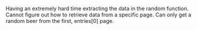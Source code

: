 Having an extremely hard time extracting the data in the random function.  Cannot figure out how to retrieve data from a specific page. Can only get a random beer from the first, entries[0] page.  